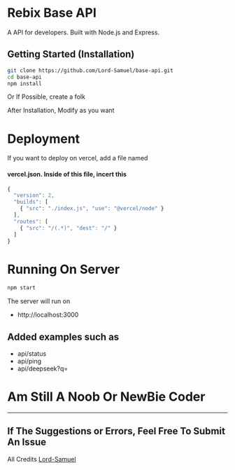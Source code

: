 # Rebix Base API

A API for developers. Built with Node.js and Express.

## Getting Started (Installation)

```sh
git clone https://github.com/Lord-Samuel/base-api.git
cd base-api
npm install
```

Or If Possible, create a folk

After Installation, Modify as you want

# Deployment
If you want to deploy on vercel, add a file named

#### vercel.json. Inside of this file, incert this

```js
{
  "version": 2,
  "builds": [
    { "src": "./index.js", "use": "@vercel/node" }
  ],
  "routes": [
    { "src": "/(.*)", "dest": "/" }
  ]
}
```

# Running On Server
```sh
npm start
```

The server will run on

- http://localhost:3000


## Added examples such as

- api/status
- api/ping
- api/deepseek?q=


# Am Still A Noob Or NewBie Coder 
<hr>

## If The Suggestions or Errors, Feel Free To Submit An Issue

All Credits [Lord-Samuel](https://github.com/Lord-Samuel)